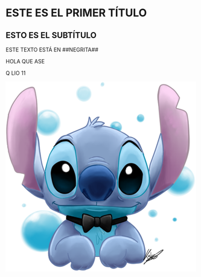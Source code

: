 # ESTE ES EL PRIMER TÍTULO

## ESTO ES EL SUBTÍTULO

ESTE TEXTO ESTÁ EN ##NEGRITA##


HOLA QUE ASE

Q LIO
11


![](descarga.png)
